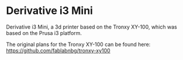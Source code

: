 # Derivative i3 Mini

Derivative i3 Mini, a 3d printer based on the Tronxy XY-100, which was based on the Prusa i3 platform.

The original plans for the Tronxy XY-100 can be found here: https://github.com/fablabnbg/tronxy-xy100
